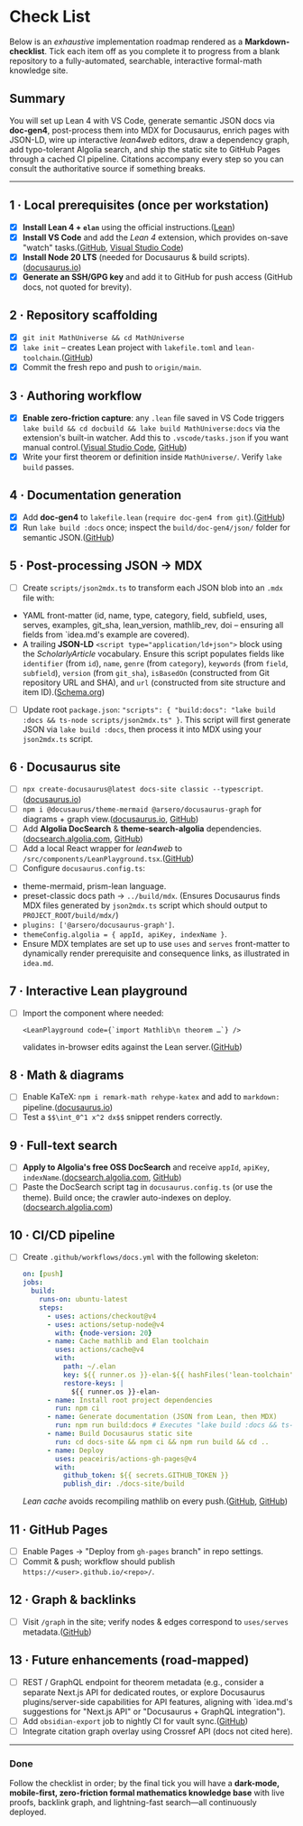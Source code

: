 # Check List

Below is an *exhaustive* implementation roadmap rendered as a **Markdown-checklist**. Tick each item off as you complete it to progress from a blank repository to a fully-automated, searchable, interactive formal-math knowledge site.

## Summary

You will set up Lean 4 with VS Code, generate semantic JSON docs via **doc-gen4**, post-process them into MDX for Docusaurus, enrich pages with JSON-LD, wire up interactive *lean4web* editors, draw a dependency graph, add typo-tolerant Algolia search, and ship the static site to GitHub Pages through a cached CI pipeline. Citations accompany every step so you can consult the authoritative source if something breaks.

---

## 1 · Local prerequisites (once per workstation)

- [x]  **Install Lean 4 + `elan`** using the official instructions.([Lean](https://lean-lang.org/documentation/setup/?utm_source=chatgpt.com))
- [x]  **Install VS Code** and add the *Lean 4* extension, which provides on-save "watch" tasks.([GitHub](https://github.com/leanprover/vscode-lean4?utm_source=chatgpt.com), [Visual Studio Code](https://code.visualstudio.com/docs/editor/tasks?utm_source=chatgpt.com))
- [x]  **Install Node 20 LTS** (needed for Docusaurus & build scripts).([docusaurus.io](https://docusaurus.io/docs/next?utm_source=chatgpt.com))
- [x]  **Generate an SSH/GPG key** and add it to GitHub for push access (GitHub docs, not quoted for brevity).

## 2 · Repository scaffolding

- [x]  `git init MathUniverse && cd MathUniverse`
- [x]  `lake init` – creates Lean project with `lakefile.toml` and `lean-toolchain`.([GitHub](https://github.com/leanprover/lean4/blob/master/src/lake/README.md?utm_source=chatgpt.com))
- [x]  Commit the fresh repo and push to `origin/main`.

## 3 · Authoring workflow

- [x]  **Enable zero-friction capture**: any `.lean` file saved in VS Code triggers `lake build && cd docbuild && lake build MathUniverse:docs` via the extension's built-in watcher. Add this to `.vscode/tasks.json` if you want manual control.([Visual Studio Code](https://code.visualstudio.com/docs/editor/tasks?utm_source=chatgpt.com), [GitHub](https://github.com/leanprover/vscode-lean4?utm_source=chatgpt.com))
- [x]  Write your first theorem or definition inside `MathUniverse/`. Verify `lake build` passes.

## 4 · Documentation generation

- [x]  Add **doc-gen4** to `lakefile.lean` (`require doc-gen4 from git`).([GitHub](https://github.com/leanprover/doc-gen4?utm_source=chatgpt.com))
- [x]  Run `lake build :docs` once; inspect the `build/doc-gen4/json/` folder for semantic JSON.([GitHub](https://github.com/leanprover/doc-gen4?utm_source=chatgpt.com))

## 5 · Post-processing JSON → MDX

- [ ]  Create `scripts/json2mdx.ts` to transform each JSON blob into an `.mdx` file with:
  - YAML front-matter (id, name, type, category, field, subfield, uses, serves, examples, git_sha, lean_version, mathlib_rev, doi – ensuring all fields from `idea.md's example are covered).
  - A trailing **JSON-LD** `<script type="application/ld+json">` block using the *ScholarlyArticle* vocabulary. Ensure this script populates fields like `identifier` (from `id`), `name`, `genre` (from `category`), `keywords` (from `field`, `subfield`), `version` (from `git_sha`), `isBasedOn` (constructed from Git repository URL and SHA), and `url` (constructed from site structure and item ID).([Schema.org](https://schema.org/ScholarlyArticle?utm_source=chatgpt.com))
- [ ]  Update root `package.json`: `"scripts": { "build:docs": "lake build :docs && ts-node scripts/json2mdx.ts" }`. This script will first generate JSON via `lake build :docs`, then process it into MDX using your `json2mdx.ts` script.

## 6 · Docusaurus site

- [ ]  `npx create-docusaurus@latest docs-site classic --typescript`.([docusaurus.io](https://docusaurus.io/docs/next?utm_source=chatgpt.com))
- [ ]  `npm i @docusaurus/theme-mermaid @arsero/docusaurus-graph` for diagrams + graph view.([docusaurus.io](https://docusaurus.io/docs/next/api/themes/%40docusaurus/theme-mermaid?utm_source=chatgpt.com), [GitHub](https://github.com/Arsero/docusaurus-graph?utm_source=chatgpt.com))
- [ ]  Add **Algolia DocSearch** & **theme-search-algolia** dependencies.([docsearch.algolia.com](https://docsearch.algolia.com/docs/integrations?utm_source=chatgpt.com), [GitHub](https://github.com/algolia/docsearch?utm_source=chatgpt.com))
- [ ]  Add a local React wrapper for *lean4web* to `/src/components/LeanPlayground.tsx`.([GitHub](https://github.com/leanprover-community/lean4web?utm_source=chatgpt.com))
- [ ]  Configure `docusaurus.config.ts`:
  - theme-mermaid, prism-lean language.
  - preset-classic docs path → `../build/mdx`. (Ensures Docusaurus finds MDX files generated by `json2mdx.ts` script which should output to `PROJECT_ROOT/build/mdx/`)
  - `plugins: ['@arsero/docusaurus-graph']`.
  - `themeConfig.algolia = { appId, apiKey, indexName }`.
  - Ensure MDX templates are set up to use `uses` and `serves` front-matter to dynamically render prerequisite and consequence links, as illustrated in `idea.md`.

## 7 · Interactive Lean playground

- [ ]  Import the component where needed:

    ```tsx
    <LeanPlayground code={`import Mathlib\n theorem …`} />
    ```

    validates in-browser edits against the Lean server.([GitHub](https://github.com/leanprover-community/lean4web?utm_source=chatgpt.com))

## 8 · Math & diagrams

- [ ]  Enable KaTeX: `npm i remark-math rehype-katex` and add to `markdown:` pipeline.([docusaurus.io](https://docusaurus.io/docs/markdown-features/math-equations?utm_source=chatgpt.com))
- [ ]  Test a `$$\int_0^1 x^2 dx$$` snippet renders correctly.

## 9 · Full-text search

- [ ]  **Apply to Algolia's free OSS DocSearch** and receive `appId`, `apiKey`, `indexName`.([docsearch.algolia.com](https://docsearch.algolia.com/docs/integrations?utm_source=chatgpt.com), [GitHub](https://github.com/algolia/docsearch?utm_source=chatgpt.com))
- [ ]  Paste the DocSearch script tag in `docusaurus.config.ts` (or use the theme). Build once; the crawler auto-indexes on deploy.([docsearch.algolia.com](https://docsearch.algolia.com/docs/integrations?utm_source=chatgpt.com))

## 10 · CI/CD pipeline

- [ ]  Create `.github/workflows/docs.yml` with the following skeleton:

    ```yaml
    on: [push]
    jobs:
      build:
        runs-on: ubuntu-latest
        steps:
          - uses: actions/checkout@v4
          - uses: actions/setup-node@v4
            with: {node-version: 20}
          - name: Cache mathlib and Elan toolchain
            uses: actions/cache@v4
            with:
              path: ~/.elan
              key: ${{ runner.os }}-elan-${{ hashFiles('lean-toolchain') }}
              restore-keys: |
                ${{ runner.os }}-elan-
          - name: Install root project dependencies
            run: npm ci
          - name: Generate documentation (JSON from Lean, then MDX)
            run: npm run build:docs # Executes "lake build :docs && ts-node scripts/json2mdx.ts"
          - name: Build Docusaurus static site
            run: cd docs-site && npm ci && npm run build && cd ..
          - name: Deploy
            uses: peaceiris/actions-gh-pages@v4
            with:
              github_token: ${{ secrets.GITHUB_TOKEN }}
              publish_dir: ./docs-site/build
    
    ```

    *Lean cache* avoids recompiling mathlib on every push.([GitHub](https://github.com/leanprover/lean4/issues/3950?utm_source=chatgpt.com), [GitHub](https://github.com/peaceiris/actions-gh-pages?utm_source=chatgpt.com))

## 11 · GitHub Pages

- [ ]  Enable Pages → "Deploy from `gh-pages` branch" in repo settings.
- [ ]  Commit & push; workflow should publish `https://<user>.github.io/<repo>/`.

## 12 · Graph & backlinks

- [ ]  Visit `/graph` in the site; verify nodes & edges correspond to `uses/serves` metadata.([GitHub](https://github.com/Arsero/docusaurus-graph?utm_source=chatgpt.com))

## 13 · Future enhancements (road-mapped)

- [ ]  REST / GraphQL endpoint for theorem metadata (e.g., consider a separate Next.js API for dedicated routes, or explore Docusaurus plugins/server-side capabilities for API features, aligning with `idea.md's suggestions for "Next.js API" or "Docusaurus + GraphQL integration").
- [ ]  Add `obsidian-export` job to nightly CI for vault sync.([GitHub](https://github.com/zoni/obsidian-export/blob/main/README.md?utm_source=chatgpt.com))
- [ ]  Integrate citation graph overlay using Crossref API (docs not cited here).

---

### Done

Follow the checklist in order; by the final tick you will have a **dark-mode, mobile-first, zero-friction formal mathematics knowledge base** with live proofs, backlink graph, and lightning-fast search—all continuously deployed.
